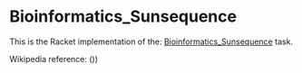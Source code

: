 # Bioinformatics_Sunsequence

This is the Racket implementation of the: [Bioinformatics_Sunsequence](https://rosettacode.org/wiki/Bioinformatics_Sunsequence) task.

Wikipedia reference: ())
